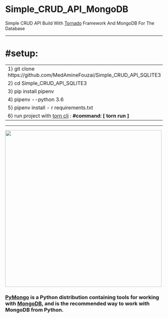# Simple_CRUD_API_MongoDB
<p>Simple CRUD API  Build With  <a href="https://www.tornadoweb.org/en/stable/">Tornado</a>  Framework And  MongoDB   For The Database</p>
<hr>
<h1>#setup:</h1>
<table>
<tr>
<td> 1)  git clone https://github.com/MedAmineFouzai/Simple_CRUD_API_SQLITE3 </td>
</tr>
<tr>
<td> 2) cd Simple_CRUD_API_SQLITE3</td>
</tr>
<tr>
<td> 3) pip install pipenv</td>
</tr>
</tr>
<td> 4) pipenv --python 3.6</td>
</tr>
<tr>
<td> 5) pipenv install - r requirements.txt</td>
</tr>
<tr>
  <td>
    6) run project with <a href="https://pypi.org/project/torn/">torn cli</a> : <b>#command: [ torn run ] </b>  </td>
 </tr>
</table>
<hr>
<img src="https://github.com/MedAmineFouzai/Simple_CRUD_API_MongoDB/blob/master/Captures/img.jpg" width="500">
<h3><a href="https://pymongo.readthedocs.io/en/stable/">PyMongo</a> is a Python distribution containing tools for working with <a href="https://www.mongodb.com/" >MongoDB</a>, and is the recommended way to work with MongoDB from Python.<h3>
